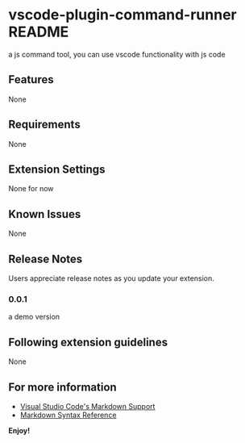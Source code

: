 # vscode-plugin-command-runner README

a js command tool, you can use vscode functionality with js code

## Features

None

## Requirements

None

## Extension Settings

None for now
<!-- Include if your extension adds any VS Code settings through the `contributes.configuration` extension point.

For example:

This extension contributes the following settings:

* `myExtension.enable`: Enable/disable this extension.
* `myExtension.thing`: Set to `blah` to do something. -->

## Known Issues

None

## Release Notes

Users appreciate release notes as you update your extension.

### 0.0.1

a demo version

## Following extension guidelines

None
<!-- Ensure that you've read through the extensions guidelines and follow the best practices for creating your extension.

* [Extension Guidelines](https://code.visualstudio.com/api/references/extension-guidelines) -->

## For more information

* [Visual Studio Code's Markdown Support](http://code.visualstudio.com/docs/languages/markdown)
* [Markdown Syntax Reference](https://help.github.com/articles/markdown-basics/)

**Enjoy!**

